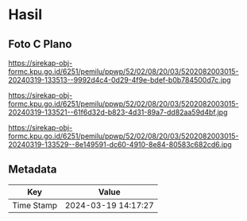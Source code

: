 # Hasil

## Foto C Plano

https://sirekap-obj-formc.kpu.go.id/6251/pemilu/ppwp/52/02/08/20/03/5202082003015-20240319-133513--9992d4c4-0d29-4f9e-bdef-b0b784500d7c.jpg

https://sirekap-obj-formc.kpu.go.id/6251/pemilu/ppwp/52/02/08/20/03/5202082003015-20240319-133521--61f6d32d-b823-4d31-89a7-dd82aa59d4bf.jpg

https://sirekap-obj-formc.kpu.go.id/6251/pemilu/ppwp/52/02/08/20/03/5202082003015-20240319-133529--8e149591-dc60-4910-8e84-80583c682cd6.jpg


## Metadata

| Key        | Value               |
| ---------- | ------------------- |
| Time Stamp | 2024-03-19 14:17:27 |



